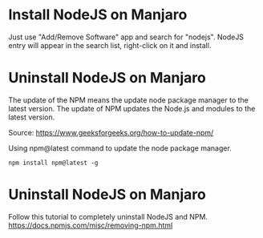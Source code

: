 # Install NodeJS on Manjaro

Just use "Add/Remove Software" app and search for "nodejs". NodeJS entry will appear in the search list, right-click on it and install.

# Uninstall NodeJS on Manjaro

The update of the NPM means the update node package manager to the latest version. The update of NPM updates the Node.js and modules to the latest version.

Source: https://www.geeksforgeeks.org/how-to-update-npm/

Using npm@latest command to update the node package manager.

```
npm install npm@latest -g
```


# Uninstall NodeJS on Manjaro

Follow this tutorial to completely uninstall NodeJS and NPM.
https://docs.npmjs.com/misc/removing-npm.html
